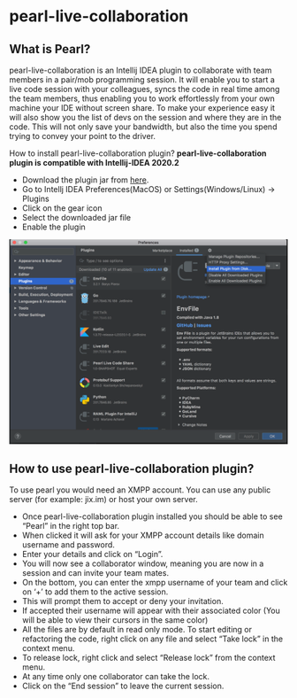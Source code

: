 # pearl-live-collaboration


## What is Pearl?
pearl-live-collaboration is an Intellij IDEA plugin to collaborate with team members in a pair/mob programming session. 
It will enable you to start a live code session with your colleagues,
syncs the code in real time among the team members,
thus enabling you to work effortlessly from your own machine your IDE without screen share.
To make your experience easy it will also show you the list of devs on the session and where they are in the code.
This will not only save your bandwidth, but also the time you spend trying to convey your point to the driver. 

How to install pearl-live-collaboration plugin?
**pearl-live-collaboration plugin is compatible with Intellij-IDEA 2020.2**
- Download the plugin jar from [here](https://github.com/eelabs/pearl-live-collaboration/suites/1325283131/artifacts/21169958).
- Go to Intellj IDEA Preferences(MacOS) or Settings(Windows/Linux) -> Plugins
- Click on the gear icon
- Select the downloaded jar file
- Enable the plugin

![install-plugin-from-disk](install-from-disk.png)

## How to use pearl-live-collaboration plugin?
To use pearl you would need an XMPP account. You can use any public server (for example: jix.im) or host your own server. 
- Once pearl-live-collaboration plugin installed you should be able to see “Pearl” in the right top bar. 
- When clicked it will ask for your XMPP account details like domain username and password.
- Enter your details and click on “Login”.
- You will now see a collaborator window, meaning you are now in a session and can invite your team mates.
- On the bottom, you can enter the xmpp username of your team and click on ‘+’ to add them to the active session. 
- This will prompt them to accept or deny your invitation. 
- If accepted their username will appear with their associated color (You will be able to view their cursors in the same color)
- All the files are by default in read only mode. To start editing or refactoring the code, right click on any file and select “Take lock” in the context menu.
- To release lock, right click and select “Release lock” from the context menu.
- At any time only one collaborator can take the lock.
- Click on the “End session” to leave the current session.
